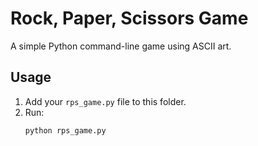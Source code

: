 # Rock, Paper, Scissors Game

A simple Python command-line game using ASCII art.

## Usage

1. Add your `rps_game.py` file to this folder.  
2. Run:
   ```bash
   python rps_game.py
